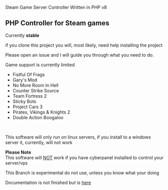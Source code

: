 Steam Game Server Controller
Written in PHP v8
<p><h2>PHP Controller for Steam games</h2>Currently <b>stable</b></p>
<p>if you clone this project you will, most likely, need help installing the project</p>
<p>Please open an issue and I will guide you through what you need to do.</p>
<p>Game support is currently limited</p>
<ul>
<li>Fistful Of Frags</li>
<li>Gary's Mod</li>
<li>No More Room In Hell</li>
<li>Counter Strike Source</li>
<li>Team Fortress 2</li>
<li>Sticky Bots</li>
<li>Project Cars 3</li>
<li>Pirates, Vikings & Knights 2</li>
<li>Double Action Boogaloo</li>
</ul>
<br>
<p>This software will only run on linux servers, if you install to a windows server it, currently, will not work<br>

</p>
<p><b>Please Note</b><br>This software will <ins>NOT</ins> work if you have cyberpanel installed to control your server/vps</p> 
<p>This Branch is experimental do not use, unless you know what your doing</a></p>
<p>Documentation is not finished but is <a href="https://code.noideersoftware.co.uk/forum-18.html">here</a></p>
